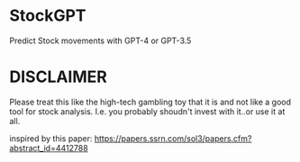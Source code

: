 # StockGPT
Predict Stock movements with GPT-4 or GPT-3.5

# DISCLAIMER
Please treat this like the high-tech gambling toy that it is and not like a good tool for stock analysis.
I.e. you probably shoudn't invest with it..or use it at all.

inspired by this paper: https://papers.ssrn.com/sol3/papers.cfm?abstract_id=4412788

